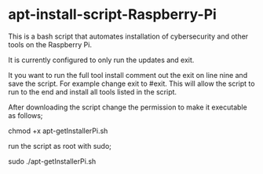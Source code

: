 # apt-install-script-Raspberry-Pi
This is a bash script that automates installation of cybersecurity and other tools on the Raspberry Pi.

It is currently configured to only run the updates and exit.

It you want to run the full tool install comment out the exit on line nine and save the script.  For example change exit to #exit.  This will allow the script to run to the end and install all tools listed in the script.

After downloading the script change the permission to make it executable as follows;

chmod +x apt-getInstallerPi.sh

run the script as root with sudo;

sudo ./apt-getInstallerPi.sh

